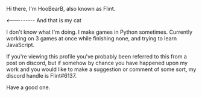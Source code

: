 Hi there, I'm HooBearB, also known as Flint. 

<--------- And that is my cat

I don't know what I'm doing.
I make games in Python sometimes. 
Currently working on 3 games at once while finishing none, and trying to learn JavaScript.

If you're viewing this profile you've probably been referred to this from a post on discord, but if somehow by chance you have happened upon my work and you would like to make a suggestion or comment of some sort, my discord handle is Flint#6137.

Have a good one.

<!---
HooBearB/HooBearB is a ✨ special ✨ repository because its `README.md` (this file) appears on your GitHub profile.
You can click the Preview link to take a look at your changes.
--->
